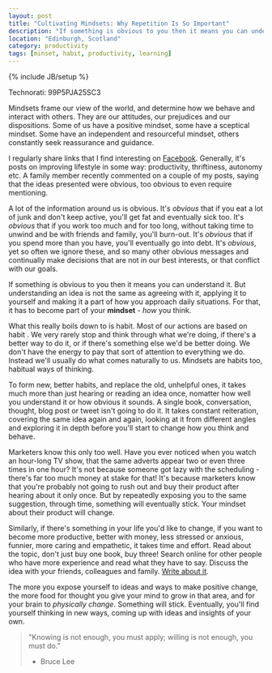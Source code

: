 ```yaml
---
layout: post
title: "Cultivating Mindsets: Why Repetition Is So Important"
description: "If something is obvious to you then it means you can understand it. But understanding an idea is not the same as agreeing with it, applying it to yourself and making it a part of how you approach daily situations. For that, it has to become part of your mindset - how you think."
location: "Edinburgh, Scotland"
category: productivity
tags: [minset, habit, productivity, learning]
---
```

{% include JB/setup %}

Technorati: 99P5PJA25SC3

Mindsets frame our view of the world, and determine how we behave and interact with others. They are our attitudes, our prejudices and our dispositions. Some of us have a positive mindset, some have a sceptical mindset. Some have an independent and resourceful mindset, others constantly seek reassurance and guidance. 

I regularly share links that I find interesting on [Facebook](http://facebook.com/GavinJMorrice). Generally, it's posts  on improving lifestyle in some way: productivity, thriftiness, autonomy etc. A family member recently commented on a couple of my posts, saying that the ideas presented were obvious, too obvious to even require mentioning.

A lot of the information around us is obvious. It's *obvious* that if you eat a lot of junk and don't keep active, you'll get fat and eventually sick too. It's *obvious* that if you work too much and for too long, without taking time to unwind and be with friends and family, you'll burn-out. It's *obvious* that if you spend more than you have, you'll eventually go into debt. It's *obvious*, yet so often we ignore these, and so many other obvious messages and continually make decisions that are not in our best interests, or that conflict with our goals.

If something is obvious to you then it means you can understand it. But understanding an idea is not the same as agreeing with it, applying it to yourself and making it a part of how you approach daily situations. For that, it has to become part of your **mindset** - *how* you think.

What this really boils down to is habit. Most of our actions are based on habit . We very rarely stop and think through what we're doing, if there's a better way to do it, or if there's something else we'd be better doing. We don't have the energy to pay that sort of attention to everything we do. Instead we'll usually do what comes naturally to us. Mindsets are habits too, habitual ways of thinking.  

To form new, better habits, and replace the old, unhelpful ones, it takes much more than just hearing or reading an idea once, nomatter how well you understand it or how obvious it sounds. A single book, conversation, thought, blog post or tweet isn't going to do it. It takes constant reiteration, covering the same idea again and again, looking at it from different angles and exploring it in depth before you'll start to change how you think and behave. 

Marketers know this only too well. Have you ever noticed when you watch an hour-long TV show, that the same adverts appear two or even three times in one hour? It's not because someone got lazy with the scheduling - there's far too much money at stake for that! It's because marketers know that you're probably not going to rush out and buy their product after hearing about it only once. But by repeatedly exposing you to the same suggestion, through time, something will eventually stick. Your mindset about their product will change.

Similarly, if there's something in your life you'd like to change, if you want to become more productive, better with money, less stressed or anxious, funnier, more caring and empathetic, it takes time and effort. Read about the topic, don't just buy one book, buy three! Search online for other people who have more experience and read what they have to say. Discuss the idea with your friends, colleagues and family. [Write about it](http://thinkersplayground.com/about.html "About Thinker's Playground"). 

The more you expose yourself to ideas and ways to make positive change, the more food for thought you give your mind to grow in that area, and for your brain to *physically change*. Something will stick. Eventually, you'll find yourself thinking in new ways, coming up with ideas and insights of your own.

> "Knowing is not enough, you must apply; willing is not enough, you must do."
> - Bruce Lee